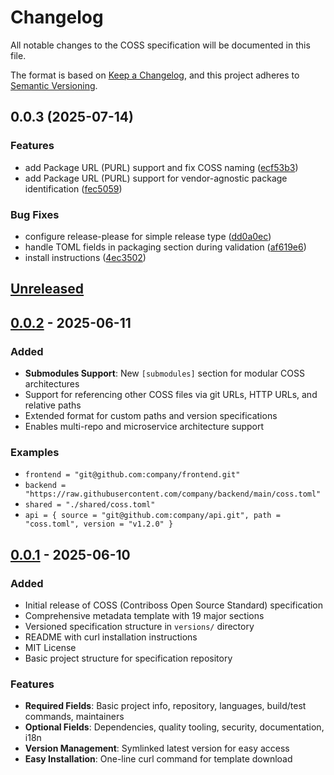 # Changelog

All notable changes to the COSS specification will be documented in this file.

The format is based on [Keep a Changelog](https://keepachangelog.com/en/1.0.0/),
and this project adheres to [Semantic Versioning](https://semver.org/spec/v2.0.0.html).

## 0.0.3 (2025-07-14)


### Features

* add Package URL (PURL) support and fix COSS naming ([ecf53b3](https://github.com/contriboss/coss_spec/commit/ecf53b3d2fd5f6d28a320563189e00e0deef7ab3))
* add Package URL (PURL) support for vendor-agnostic package identification ([fec5059](https://github.com/contriboss/coss_spec/commit/fec50593e558ed36d2c31d0696aadb60153e08fe))


### Bug Fixes

* configure release-please for simple release type ([dd0a0ec](https://github.com/contriboss/coss_spec/commit/dd0a0ecbef2e035c8862d6b064963b115d474df3))
* handle TOML fields in packaging section during validation ([af619e6](https://github.com/contriboss/coss_spec/commit/af619e61c6c6bdde1ecf3c972a91c90675a58848))
* install instructions ([4ec3502](https://github.com/contriboss/coss_spec/commit/4ec3502ac59533e6dad2a214f83c453db51c99d3))

## [Unreleased]

## [0.0.2] - 2025-06-11

### Added
- **Submodules Support**: New `[submodules]` section for modular COSS architectures
- Support for referencing other COSS files via git URLs, HTTP URLs, and relative paths
- Extended format for custom paths and version specifications
- Enables multi-repo and microservice architecture support

### Examples
- `frontend = "git@github.com:company/frontend.git"`
- `backend = "https://raw.githubusercontent.com/company/backend/main/coss.toml"`
- `shared = "./shared/coss.toml"`
- `api = { source = "git@github.com:company/api.git", path = "coss.toml", version = "v1.2.0" }`

## [0.0.1] - 2025-06-10

### Added
- Initial release of COSS (Contriboss Open Source Standard) specification
- Comprehensive metadata template with 19 major sections
- Versioned specification structure in `versions/` directory
- README with curl installation instructions
- MIT License
- Basic project structure for specification repository

### Features
- **Required Fields**: Basic project info, repository, languages, build/test commands, maintainers
- **Optional Fields**: Dependencies, quality tooling, security, documentation, i18n
- **Version Management**: Symlinked latest version for easy access
- **Easy Installation**: One-line curl command for template download

[Unreleased]: https://github.com/contriboss/coss_spec/compare/v0.0.2...HEAD
[0.0.2]: https://github.com/contriboss/coss_spec/compare/v0.0.1...v0.0.2
[0.0.1]: https://github.com/contriboss/coss_spec/releases/tag/v0.0.1
